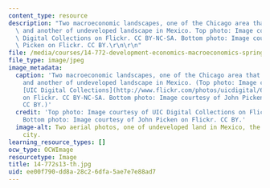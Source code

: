 ```yaml
---
content_type: resource
description: "Two macroeconomic landscapes, one of the Chicago area that is developed\
  \ and another of undeveloped landscape in Mexico. Top photo: Image courtesy of UIC\
  \ Digital Collections on Flickr. CC BY-NC-SA. Bottom photo: Image courtesy of John\
  \ Picken on Flickr. CC BY.\r\n\r\n"
file: /media/courses/14-772-development-economics-macroeconomics-spring-2013/ee00f790dd8a28c26dfa5ae7e7e88ad7_14-772s13-th.jpg
file_type: image/jpeg
image_metadata:
  caption: 'Two macroeconomic landscapes, one of the Chicago area that is developed
    and another of undeveloped landscape in Mexico. (Top photo: Image courtesy of
    [UIC Digital Collections](http://www.flickr.com/photos/uicdigital/6852745929/sizes/m/)
    on Flickr. CC BY-NC-SA. Bottom photo: Image courtesy of John Picken on Flickr.
    CC BY.)'
  credit: 'Top photo: Image courtesy of UIC Digital Collections on Flickr. CC BY-NC-SA.
    Bottom photo: Image courtesy of John Picken on Flickr. CC BY.'
  image-alt: Two aerial photos, one of undeveloped land in Mexico, the other an industrial
    city.
learning_resource_types: []
ocw_type: OCWImage
resourcetype: Image
title: 14-772s13-th.jpg
uid: ee00f790-dd8a-28c2-6dfa-5ae7e7e88ad7
---
```

